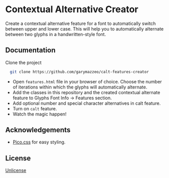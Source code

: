 
# Contextual Alternative Creator

Create a contextual alternative feature for a font to automatically switch between upper and lower case. 
This will help you to automatically alternate between two glyphs in a handwritten-style font. 


## Documentation

Clone the project

```bash
  git clone https://github.com/garymazzeo/calt-features-creator
```

- Open `features.html` file in your browser of choice. Choose the number of iterations within which the glyphs will automatically alternate. 
- Add the classes in this repository and the created contextual alternate feature to Glyphs Font Info -> Features section.
- Add optional number and special character alternatives in calt feature.
- Turn on `calt` feature.
- Watch the magic happen!


## Acknowledgements

 - [Pico.css](https://github.com/picocss/pico) for easy styling.
## License

[Unlicense](https://unlicense.org)

